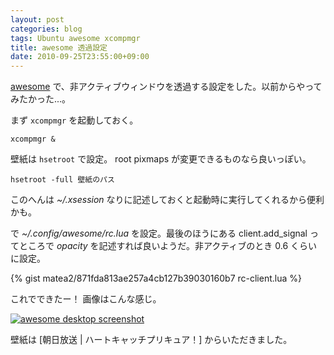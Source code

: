 ```yaml
---
layout: post
categories: blog
tags: Ubuntu awesome xcompmgr
title: awesome 透過設定
date: 2010-09-25T23:55:00+09:00
---
```


[awesome] で、非アクティブウィンドウを透過する設定をした。以前からやってみたかった...。

<!-- more -->

まず `xcompmgr` を起動しておく。

```
xcompmgr &
```


壁紙は `hsetroot` で設定。 root pixmaps が変更できるものなら良いっぽい。

```
hsetroot -full 壁紙のパス
```


このへんは *~/.xsession* なりに記述しておくと起動時に実行してくれるから便利かも。

で *~/.config/awesome/rc.lua* を設定。最後のほうにある client.add\_signal ってところで *opacity* を記述すれば良いようだ。非アクティブのとき 0.6 くらいに設定。

{% gist matea2/871fda813ae257a4cb127b39030160b7 rc-client.lua %}


これでできたー！ 画像はこんな感じ。

[![awesome desktop screenshot]][awesome desktop screenshot link]


壁紙は [朝日放送 \| ハートキャッチプリキュア！] からいただきました。



[awesome]: http://awesome.naquadah.org/
[朝日放送 | ハートキャッチプリキュア！]: http://asahi.co.jp/precure/

[awesome desktop screenshot]: https://lh3.googleusercontent.com/xijTQb_DEp_RIpRB5hvUsKLHX7EnKkN_xgL1kR0V8WBdu9xpgxmS1YJ9V2AsuGiQoHaiSUmZPdjF2rhZ5m-pay6M8CbNTBbUPQoMaFh5BVDEL_-teYTPu5oIjXObxMRqzTnXoLcltg=w600
[awesome desktop screenshot link]: https://photos.google.com/share/AF1QipP7JDDsgVszbRc06HbvqRHsvdHWJlL56bxX3SR1rZlCyTZP02qAdLMLA44oiBSf6g/photo/AF1QipPte1xSC2VDIj9LeRUMxAzjEnyu21jT1fkMI9TK?key=QnBtZTdIal84Y3dTZXdRYUg2aXpLZ1M5bjYxTnZR
